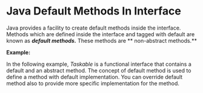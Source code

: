 # Java Default Methods In Interface #

Java provides a facility to create default methods inside the interface. Methods which are defined inside the interface and tagged with default are known as ***default methods.***
These methods are ** non-abstract methods.** 


**Example:**

In the following example, *Taskable* is a functional interface that contains a default and an abstract method. The concept of default method is used to define a method with default implementation. You can override default method also to provide more specific implementation for the method.